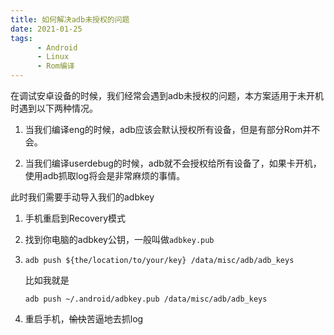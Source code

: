 ```yaml
---
title: 如何解决adb未授权的问题
date: 2021-01-25
tags: 
      - Android
      - Linux
      - Rom编译
---
```


在调试安卓设备的时候，我们经常会遇到adb未授权的问题，本方案适用于未开机时遇到以下两种情况。

1. 当我们编译eng的时候，adb应该会默认授权所有设备，但是有部分Rom并不会。

2. 当我们编译userdebug的时候，adb就不会授权给所有设备了，如果卡开机，使用adb抓取log将会是非常麻烦的事情。

此时我们需要手动导入我们的adbkey

1. 手机重启到Recovery模式

2. 找到你电脑的adbkey公钥，一般叫做```adbkey.pub```

3. ```
   adb push ${the/location/to/your/key} /data/misc/adb/adb_keys
   ```

   比如我就是

   ```
   adb push ~/.android/adbkey.pub /data/misc/adb/adb_keys
   ```

4. 重启手机，~~愉快~~苦逼地去抓log
